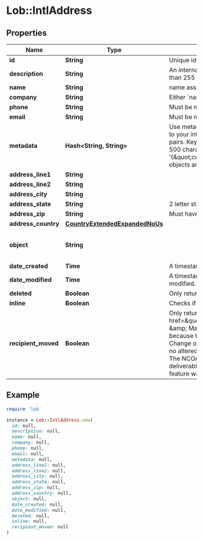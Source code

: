 # Lob::IntlAddress

## Properties

| Name | Type | Description | Notes |
| ---- | ---- | ----------- | ----- |
| **id** | **String** | Unique identifier prefixed with &#x60;adr_&#x60;. | [optional] |
| **description** | **String** | An internal description that identifies this resource. Must be no longer than 255 characters.  | [optional] |
| **name** | **String** | name associated with address | [optional] |
| **company** | **String** | Either &#x60;name&#x60; or &#x60;company&#x60; is required, you may also add both. | [optional] |
| **phone** | **String** | Must be no longer than 40 characters. | [optional] |
| **email** | **String** | Must be no longer than 100 characters. | [optional] |
| **metadata** | **Hash&lt;String, String&gt;** | Use metadata to store custom information for tagging and labeling back to your internal systems. Must be an object with up to 20 key-value pairs. Keys must be at most 40 characters and values must be at most 500 characters. Neither can contain the characters &#x60;\&quot;&#x60; and &#x60;\\&#x60;. i.e. &#39;{\&quot;customer_id\&quot; : \&quot;NEWYORK2015\&quot;}&#39; Nested objects are not supported.  See [Metadata](#section/Metadata) for more information. | [optional] |
| **address_line1** | **String** |  | [optional] |
| **address_line2** | **String** |  | [optional] |
| **address_city** | **String** |  | [optional] |
| **address_state** | **String** | 2 letter state short-name code | [optional] |
| **address_zip** | **String** | Must have a maximum of 12 characters  | [optional] |
| **address_country** | [**CountryExtendedExpandedNoUs**](CountryExtendedExpandedNoUs.md) |  | [optional] |
| **object** | **String** |  | [optional][default to &#39;address&#39;] |
| **date_created** | **Time** | A timestamp in ISO 8601 format of the date the resource was created. | [optional] |
| **date_modified** | **Time** | A timestamp in ISO 8601 format of the date the resource was last modified. | [optional] |
| **deleted** | **Boolean** | Only returned if the resource has been successfully deleted. | [optional] |
| **inline** | **Boolean** | Checks if address id is used or not | [optional] |
| **recipient_moved** | **Boolean** | Only returned for accounts on certain &lt;a href&#x3D;\&quot;https://dashboard.lob.com/#/settings/editions\&quot;&gt;Print &amp;amp; Mail Editions&lt;/a&gt;. Value is &#x60;true&#x60; if the address was altered because the recipient filed for a &lt;a href&#x3D;\&quot;#ncoa\&quot;&gt;National Change of Address (NCOA)&lt;/a&gt;, &#x60;false&#x60; if the NCOA check was run but no altered address was found, and &#x60;null&#x60; if the NCOA check was not run. The NCOA check does not happen for non-US addresses, for non-deliverable US addresses, or for addresses created before the NCOA feature was added to your account.  | [optional] |

## Example

```ruby
require 'lob'

instance = Lob::IntlAddress.new(
  id: null,
  description: null,
  name: null,
  company: null,
  phone: null,
  email: null,
  metadata: null,
  address_line1: null,
  address_line2: null,
  address_city: null,
  address_state: null,
  address_zip: null,
  address_country: null,
  object: null,
  date_created: null,
  date_modified: null,
  deleted: null,
  inline: null,
  recipient_moved: null
)
```


